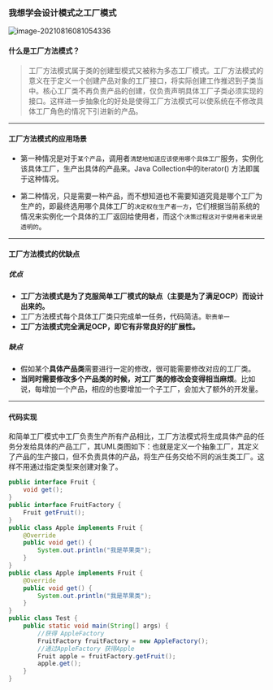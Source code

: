 ### 我想学会设计模式之工厂模式

![image-20210816081054336](https://gitee.com/p_pj/pig/raw/master/img/image-20210816081054336.png)

#### 什么是工厂方法模式？

> 工厂方法模式属于类的创建型模式又被称为多态工厂模式。工厂方法模式的意义在于定义一个创建产品对象的工厂接口，将实际创建工作推迟到子类当中。核心工厂类不再负责产品的创建，仅负责声明具体工厂子类必须实现的接口。这样进一步抽象化的好处是使得工厂方法模式可以使系统在不修改具体工厂角色的情况下引进新的产品。

-------

#### 工厂方法模式的应用场景

- 第一种情况是对于`某个产品`，调用者`清楚地知道应该使用哪个具体工厂`服务，实例化该具体工厂，生产出具体的产品来。Java Collection中的iterator() 方法即属于这种情况。

- 第二种情况，只是需要一种产品，而不想知道也不需要知道究竟是哪个工厂为生产的，即最终选用哪个具体工厂的`决定权在生产者一方`，它们根据当前系统的情况来实例化一个具体的工厂返回给使用者，而这个`决策过程这对于使用者来说是透明的`。

----

#### 工厂方法模式的优缺点

##### 优点

- **工厂方法模式是为了克服简单工厂模式的缺点（主要是为了满足OCP）而设计出来的。**
- 工厂方法模式每个具体工厂类只完成单一任务，代码简洁。`职责单一`
- **工厂方法模式完全满足OCP，即它有非常良好的扩展性。** 

##### 缺点

- 假如某个**具体产品类**需要进行一定的修改，很可能需要修改对应的工厂类。
- **当同时需要修改多个产品类的时候，对工厂类的修改会变得相当麻烦**。比如说，每增加一个产品，相应的也要增加一个子工厂，会加大了额外的开发量。 

-----

#### 代码实现

和简单工厂模式中工厂负责生产所有产品相比，工厂方法模式将生成具体产品的任务分发给具体的产品工厂，其UML类图如下：也就是定义一个抽象工厂，其定义了产品的生产接口，但不负责具体的产品，将生产任务交给不同的派生类工厂。这样不用通过指定类型来创建对象了。

```java
public interface Fruit {
    void get();
}
public interface FruitFactory {
    Fruit getFruit();
}
public class Apple implements Fruit {
    @Override
    public void get() {
        System.out.println("我是苹果类");
    }
}
public class Apple implements Fruit {
    @Override
    public void get() {
        System.out.println("我是苹果类");
    }
}
public class Test {
    public static void main(String[] args) {
        //获得 AppleFactory
        FruitFactory fruitFactory = new AppleFactory();
        //通过AppleFactory 获得Apple
        Fruit apple = fruitFactory.getFruit();
        apple.get();
    }
}
```

